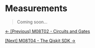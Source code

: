 # Measurements

> Coming soon...

[&#8592; \[Previous\] M08T02 - Circuits and Gates](./m08t02-circuits-and-gates.md)

[\[Next\] M08T04 - The Qiskit SDK &#8594;](./m08t04-the-qiskit-sdk.md)